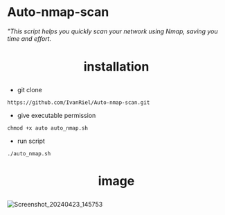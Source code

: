 # Auto-nmap-scan
<i>"This script helps you quickly scan your network using Nmap, saving you time and effort.</i>


<b><h1><p align="center">installation</p></h1></b>

- git clone
```
https://github.com/IvanRiel/Auto-nmap-scan.git
```
- give executable permission
```
chmod +x auto auto_nmap.sh
```
- run script
```
./auto_nmap.sh
```


<b><h1><p align="center">image</p></h1></b>


![Screenshot_20240423_145753](https://github.com/IvanRiel/Auto-nmap-scan/assets/166489209/1809b3bd-9bdf-4add-b1b7-635da0a398ab)